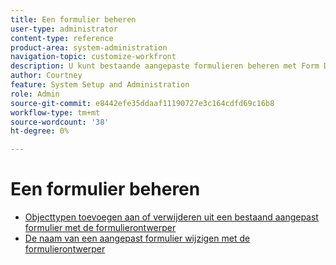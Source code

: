 ```yaml
---
title: Een formulier beheren
user-type: administrator
content-type: reference
product-area: system-administration
navigation-topic: customize-workfront
description: U kunt bestaande aangepaste formulieren beheren met Form Designer.
author: Courtney
feature: System Setup and Administration
role: Admin
source-git-commit: e8442efe35ddaaf11190727e3c164cdfd69c16b8
workflow-type: tm+mt
source-wordcount: '38'
ht-degree: 0%

---
```


# Een formulier beheren

* [Objecttypen toevoegen aan of verwijderen uit een bestaand aangepast formulier met de formulierontwerper](/help/quicksilver/administration-and-setup/customize-workfront/create-manage-custom-forms/form-designer/manage-a-form/add-or-remove-objects-from-a-form.md)
* [De naam van een aangepast formulier wijzigen met de formulierontwerper](/help/quicksilver/administration-and-setup/customize-workfront/create-manage-custom-forms/form-designer/manage-a-form/rename-a-custom-form.md)